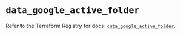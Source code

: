 # `data_google_active_folder`

Refer to the Terraform Registry for docs: [`data_google_active_folder`](https://registry.terraform.io/providers/hashicorp/google/6.34.1/docs/data-sources/active_folder).
